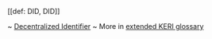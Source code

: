 [[def: DID, DID]]

~ [Decentralized Identifier](https://github.com/trustoverip/acdc/wiki/decentralized-identifier)
~ More in <a href="https://weboftrust.github.io/WOT-terms/docs/glossary/DID">extended KERI glossary</a>
